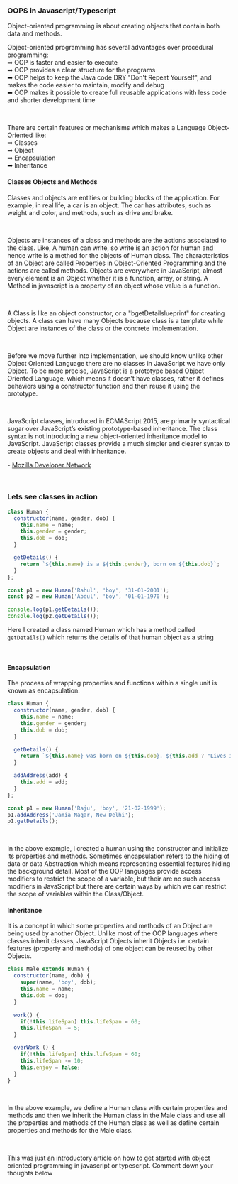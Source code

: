 ### OOPS in Javascript/Typescript

Object-oriented programming is about creating objects that contain both data and methods.

Object-oriented programming has several advantages over procedural programming: <br />
➡ OOP is faster and easier to execute <br />
➡ OOP provides a clear structure for the programs <br />
➡ OOP helps to keep the Java code DRY "Don't Repeat Yourself", and makes the code easier to maintain, modify and debug <br />
➡ OOP makes it possible to create full reusable applications with less code and shorter development time <br />

<br />

There are certain features or mechanisms which makes a Language Object-Oriented like: <br />
➡ Classes <br />
➡ Object <br />
➡ Encapsulation <br />
➡ Inheritance <br />

#### Classes Objects and Methods
Classes and objects are entities or building blocks of the application. For example, in real life, a car is an object. The car has attributes, such as weight and color, and methods, such as drive and brake.

<br />

Objects are instances of a class and methods are the actions associated to the class. Like, A human can write, so write is an action for human and hence write is a method for the objects of Human class. The characteristics of an Object are called Properties in Object-Oriented Programming and the actions are called methods. Objects are everywhere in JavaScript, almost every element is an Object whether it is a function, array, or string. A Method in javascript is a property of an object whose value is a function. 

<br />

A Class is like an object constructor, or a "bgetDetailslueprint" for creating objects. A class can have many Objects because class is a template while Object are instances of the class or the concrete implementation. 

<br />

Before we move further into implementation, we should know unlike other Object Oriented Language there are no classes in JavaScript we have only Object. To be more precise, JavaScript is a prototype based Object Oriented Language, which means it doesn’t have classes, rather it defines behaviors using a constructor function and then reuse it using the prototype. 

<br />

JavaScript classes, introduced in ECMAScript 2015, are primarily syntactical sugar over JavaScript’s existing prototype-based inheritance. The class syntax is not introducing a new object-oriented inheritance model to JavaScript. JavaScript classes provide a much simpler and clearer syntax to create objects and deal with inheritance. 

\- [Mozilla Developer Network](https://developer.mozilla.org/en-US/docs/Web/JavaScript/Reference/Classes)

<br />

### Lets see classes in action

```js
class Human {
  constructor(name, gender, dob) {
    this.name = name;
    this.gender = gender;
    this.dob = dob;
  }

  getDetails() {
    return `${this.name} is a ${this.gender}, born on ${this.dob}`;
  }
};

const p1 = new Human('Rahul', 'boy', '31-01-2001');
const p2 = new Human('Abdul', 'boy', '01-01-1970');

console.log(p1.getDetails());
console.log(p2.getDetails());
```

Here I created a class named Human which has a method called `getDetails()` which returns the details of that human object as a string

<br />

#### Encapsulation
The process of wrapping properties and functions within a single unit is known as encapsulation.

```js
class Human {
  constructor(name, gender, dob) {
    this.name = name;
    this.gender = gender;
    this.dob = dob;
  }

  getDetails() {
    return `${this.name} was born on ${this.dob}. ${this.add ? "Lives in " + this.add : ""}`;
  }

  addAddress(add) {
    this.add = add;
  }
};

const p1 = new Human('Raju', 'boy', '21-02-1999');
p1.addAddress('Jamia Nagar, New Delhi');
p1.getDetails();
```
<br />

In the above example, I created a human using the constructor and initialize its properties and methods. Sometimes encapsulation refers to the hiding of data or data Abstraction which means representing essential features hiding the background detail. Most of the OOP languages provide access modifiers to restrict the scope of a variable, but their are no such access modifiers in JavaScript but there are certain ways by which we can restrict the scope of variables within the Class/Object.

#### Inheritance
It is a concept in which some properties and methods of an Object are being used by another Object. Unlike most of the OOP languages where classes inherit classes, JavaScript Objects inherit Objects i.e. certain features (property and methods) of one object can be reused by other Objects. 

```js
class Male extends Human {
  constructor(name, dob) {
    super(name, 'boy', dob);
    this.name = name;
    this.dob = dob;
  }

  work() {
    if(!this.lifeSpan) this.lifeSpan = 60;
    this.lifeSpan -= 5;
  }

  overWork () {
    if(!this.lifeSpan) this.lifeSpan = 60;
    this.lifeSpan -= 10;
    this.enjoy = false;
  }
}
```

<br />

In the above example, we define a Human class with certain properties and methods and then we inherit the Human class in the Male class and use all the properties and methods of the Human class as well as define certain properties and methods for the Male class. 

<br />

This was just an introductory article on how to get started with object oriented programming in javascript or typescript.
Comment down your thoughts below
